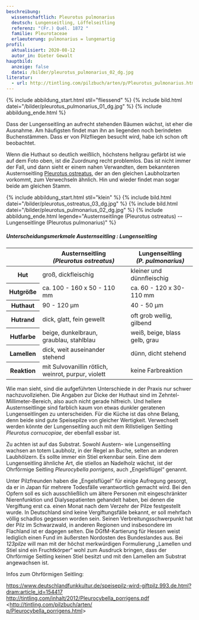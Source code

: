 ```yaml
---
beschreibung:
  wissenschaftlich: Pleurotus pulmonarius
  deutsch: Lungenseitling, Löffelseitling
  referenz: "(Fr.) Quél. 1872 "
  familie: Pleurotaceae
  erlaeuterung: pulmonarius = lungenartig
profil:
  aktualisiert: 2020-08-12
  autor_in: Dieter Gewalt
hauptbild:
  anzeige: false
  datei: /bilder/pleurotus_pulmonarius_02_dg.jpg
literatur:
  - url: http://tintling.com/pilzbuch/arten/p/Pleurotus_pulmonarius.html
---
```

{% include abbildung_start.html stil="fliessend" %}
{% include bild.html datei="/bilder/pleurotus_pulmonarius_01_dg.jpg" %}
{% include abbildung_ende.html %}

Dass der Lungenseitling an aufrecht stehenden Bäumen wächst, ist eher die Ausnahme. Am häufigsten findet man ihn an liegenden noch berindeten Buchenstämmen. Dass er von Pilzfliegen besucht wird, habe ich schon oft beobachtet.

Wenn die Huthaut so deutlich weißlich, höchstens hellgrau gefärbt ist wie auf dem Foto oben, ist die Zuordnung recht problemlos. Das ist nicht immer der Fall, und dann sieht er einem nahen Verwandten, dem bekannteren Austernseitling [Pleurotus ostreatus](/pilze/pleurotus-ostreatus-austernseitling), der an den gleichen Laubholzarten vorkommt, zum Verwechseln ähnlich. Hin und wieder findet man sogar beide am gleichen Stamm.

{% include abbildung_start.html stil="klein" %}
{% include bild.html datei="/bilder/pleurotus_ostreatus_03_dg.jpg" %}
{% include bild.html datei="/bilder/pleurotus_pulmonarius_02_dg.jpg" %}
{% include abbildung_ende.html legende="Austernseitlinge (Pleurotus ostreatus)  -- Lungenseitlinge (Pleurotus pulmonarius)" %}

##### Unterscheidungsmerkmale     Austernseitling : Lungenseitling

<div class="table-responsive">
  <table class="table">
    <thead>
      <tr>
        <th> </th> 
        <th>Austernseitling<br /><i>(Pleurotus ostreatus)</i></th>
        <th>Lungenseitling<br /><i>(P. pulmonarius)</i></th>
      </tr>
    </thead>
    <tbody>
      <tr>
        <th>Hut</th>
        <td>groß, dickfleischig</td>
        <td>kleiner und dünnfleischig</td>
      </tr>
      <tr>
        <th>Hutgröße</th>
        <td>ca. 100 - 160 x 50 - 110 mm</td>
        <td>ca. 60 - 120 x 30- 110 mm</td>
      </tr> 
      <tr>
        <th>Huthaut</th>
        <td>90 - 120 µm</td>
        <td>40 - 50 µm</td>
      </tr>
      <tr>
        <th>Hutrand</th>
        <td>dick, glatt, fein gewellt</td>
        <td>oft grob wellig, gilbend</td>
      </tr>
      <tr>
        <th>Hutfarbe</th>
        <td>beige, dunkelbraun, graublau, stahlblau</td>
        <td>weiß, beige, blass gelb, grau</td>
      </tr>      <tr>
        <th>Lamellen</th>
        <td>dick, weit auseinander stehend</td>
        <td>dünn, dicht stehend</td>
      </tr>      <tr>
        <th>Reaktion</th>
        <td>mit Sulvovanillin rötlich, weinrot, purpur, violett</td>
        <td>keine Farbreaktion</td>
      </tr>
    </tbody>
  </table>
</div>

Wie man sieht, sind die aufgeführten Unterschiede in der Praxis nur schwer nachzuvollziehen. Die Angaben zur Dicke der Huthaut sind im Zehntel-Millimeter-Bereich, also auch nicht gerade hilfreich. Und hellere Austernseitlinge sind farblich kaum von etwas dunkler geratenen Lungenseitlingen zu unterscheiden. Für die Küche ist das ohne Belang, denn beide sind gute Speisepilze von gleicher Wertigkeit. Verwechselt werden könnte der Lungenseitling auch mit dem Rillstieligen Seitling *Pleurotus cornucopiae*, der ebenfall essbar ist.

Zu achten ist auf das Substrat. Sowohl Austern- wie Lungenseitling wachsen an totem Laubholz, in der Regel an Buche, selten an anderen Laubhölzern. Es sollte immer ein Stiel erkennbar sein. Eine dem Lungenseitling ähnliche Art, die stiellos an Nadelholz wächst, ist der Ohrförmige Seitling *Pleurocybella porrigens*, auch „Engelsflügel“ genannt.

Unter Pilzfreunden haben die „Engelsflügel“ für einige Aufregung gesorgt, da er in Japan für mehrere Todesfälle verantwortlich gemacht wird. Bei den Opfern soll es sich ausschließlich um ältere Personen mit eingeschränkter Nierenfunktion und Dialysepatienten gehandelt haben, bei denen die Vergiftung erst ca. einen Monat nach dem Verzehr der Pilze festgestellt wurde. In Deutschland sind keine Vergiftungsfälle bekannt, er soll mehrfach völlig schadlos gegessen worden sein. Seinen Verbreitungsschwerpunkt hat der Pilz im Schwarzwald, in anderen Regionen und insbesondere im Flachland ist er dagegen selten. Die DGfM-Kartierung für Hessen weist lediglich einen Fund im äußersten Nordosten des Bundeslandes aus.
Bei *123pilze* will man mit der höchst merkwürdigen Formulierung „Lamellen und Stiel sind ein Fruchtkörper“ wohl zum Ausdruck bringen, dass der Ohrförmige Seitling keinen Stiel besitzt und mit den Lamellen am Substrat angewachsen ist.

Infos zum Ohrförmigen Seitling:

<https://www.deutschlandfunkkultur.de/speisepilz-wird-giftpilz.993.de.html?dram:article_id=154417> 
<http://tintling.com/inhalt/2012/Pleurocybella_porrigens.pdf>  
<[http://tintling.com/pilzbuch/arten/  
p/Pleurocybella_porrigens.html](/pilze/pleurotus-pulmonarius-lungenseitling-löffelseitling)>